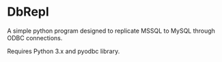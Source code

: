 # DbRepl
A simple python program designed to replicate MSSQL to MySQL through ODBC connections.

Requires Python 3.x and pyodbc library.
